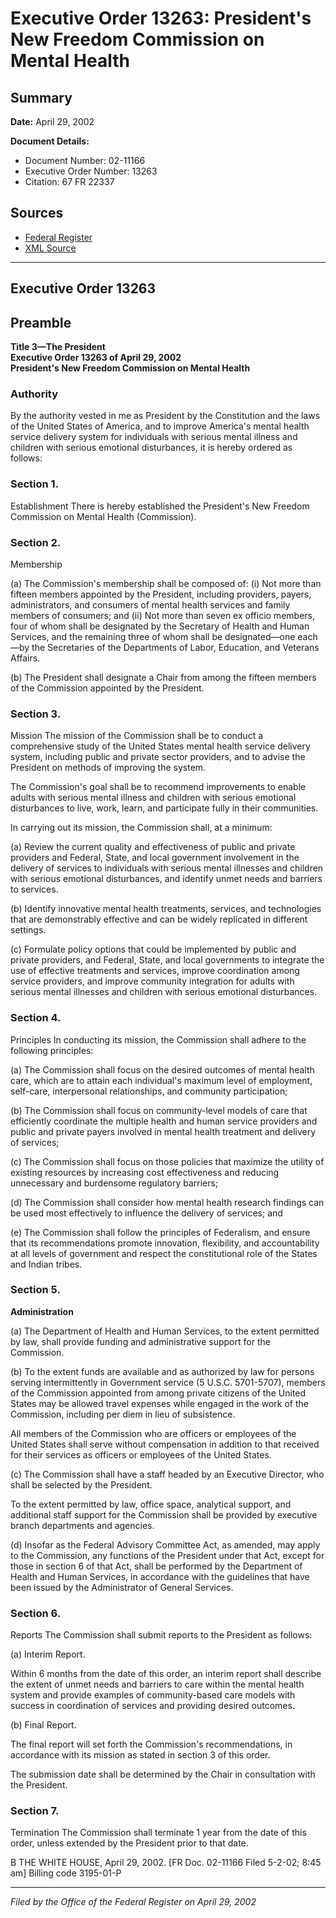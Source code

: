# Executive Order 13263: President's New Freedom Commission on Mental Health

## Summary

**Date:** April 29, 2002

**Document Details:**
- Document Number: 02-11166
- Executive Order Number: 13263
- Citation: 67 FR 22337

## Sources
- [Federal Register](https://www.federalregister.gov/documents/2002/05/03/02-11166/presidents-new-freedom-commission-on-mental-health)
- [XML Source](https://www.federalregister.gov/documents/full_text/xml/2002/05/03/02-11166.xml)

---

## Executive Order 13263

## Preamble

**Title 3—The President**  
**Executive Order 13263 of April 29, 2002**  
**President's New Freedom Commission on Mental Health**

### Authority

By the authority vested in me as President by the Constitution and the laws of the United States of America, and to improve America's mental health service delivery system for individuals with serious mental illness and children with serious emotional disturbances, it is hereby ordered as follows:
### Section 1.

Establishment
There is hereby established the President's New Freedom Commission on Mental Health (Commission).
### Section 2.

Membership

(a) The Commission's membership shall be composed of:
    (i) Not more than fifteen members appointed by the President, including providers, payers, administrators, and consumers of mental health services and family members of consumers; and
    (ii) Not more than seven ex officio members, four of whom shall be designated by the Secretary of Health and Human Services, and the remaining three of whom shall be designated—one each—by the Secretaries of the Departments of Labor, Education, and Veterans Affairs.

(b) The President shall designate a Chair from among the fifteen members of the Commission appointed by the President.
### Section 3.

Mission
The mission of the Commission shall be to conduct a comprehensive study of the United States mental health service delivery system, including public and private sector providers, and to advise the President on methods of improving the system.

The Commission's goal shall be to recommend improvements to enable adults with serious mental illness and children with serious emotional disturbances to live, work, learn, and participate fully in their communities.

In carrying out its mission, the Commission shall, at a minimum:

(a) Review the current quality and effectiveness of public and private providers and Federal, State, and local government involvement in the delivery of services to individuals with serious mental illnesses and children with serious emotional disturbances, and identify unmet needs and barriers to services.

(b) Identify innovative mental health treatments, services, and technologies that are demonstrably effective and can be widely replicated in different settings.

(c) Formulate policy options that could be implemented by public and private providers, and Federal, State, and local governments to integrate the use of effective treatments and services, improve coordination among service providers, and improve community integration for adults with serious mental illnesses and children with serious emotional disturbances.
### Section 4.

Principles
In conducting its mission, the Commission shall adhere to the following principles:

(a) The Commission shall focus on the desired outcomes of mental health care, which are to attain each individual's maximum level of employment, self-care, interpersonal relationships, and community participation;

(b) The Commission shall focus on community-level models of care that efficiently coordinate the multiple health and human service providers and public and private payers involved in mental health treatment and delivery of services;

(c) The Commission shall focus on those policies that maximize the utility of existing resources by increasing cost effectiveness and reducing unnecessary and burdensome regulatory barriers;

(d) The Commission shall consider how mental health research findings can be used most effectively to influence the delivery of services; and

(e) The Commission shall follow the principles of Federalism, and ensure that its recommendations promote innovation, flexibility, and accountability at all levels of government and respect the constitutional role of the States and Indian tribes.
### Section 5.

**Administration**

(a) The Department of Health and Human Services, to the extent permitted by law, shall provide funding and administrative support for the Commission.

(b) To the extent funds are available and as authorized by law for persons serving intermittently in Government service (5 U.S.C. 5701-5707), members of the Commission appointed from among private citizens of the United States may be allowed travel expenses while engaged in the work of the Commission, including per diem in lieu of subsistence.

All members of the Commission who are officers or employees of the United States shall serve without compensation in addition to that received for their services as officers or employees of the United States.

(c) The Commission shall have a staff headed by an Executive Director, who shall be selected by the President.

To the extent permitted by law, office space, analytical support, and additional staff support for the Commission shall be provided by executive branch departments and agencies.

(d) Insofar as the Federal Advisory Committee Act, as amended, may apply to the Commission, any functions of the President under that Act, except for those in section 6 of that Act, shall be performed by the Department of Health and Human Services, in accordance with the guidelines that have been issued by the Administrator of General Services.
### Section 6.

Reports
The Commission shall submit reports to the President as follows:

(a) Interim Report.

Within 6 months from the date of this order, an interim report shall describe the extent of unmet needs and barriers to care within the mental health system and provide examples of community-based care models with success in coordination of services and providing desired outcomes.

(b) Final Report.

The final report will set forth the Commission's recommendations, in accordance with its mission as stated in section 3 of this order.

The submission date shall be determined by the Chair in consultation with the President.
### Section 7.

Termination
The Commission shall terminate 1 year from the date of this order, unless extended by the President prior to that date.

B
THE WHITE HOUSE,
April 29, 2002. 
[FR Doc. 02-11166
Filed 5-2-02; 8:45 am]
Billing code 3195-01-P

---

*Filed by the Office of the Federal Register on April 29, 2002*

